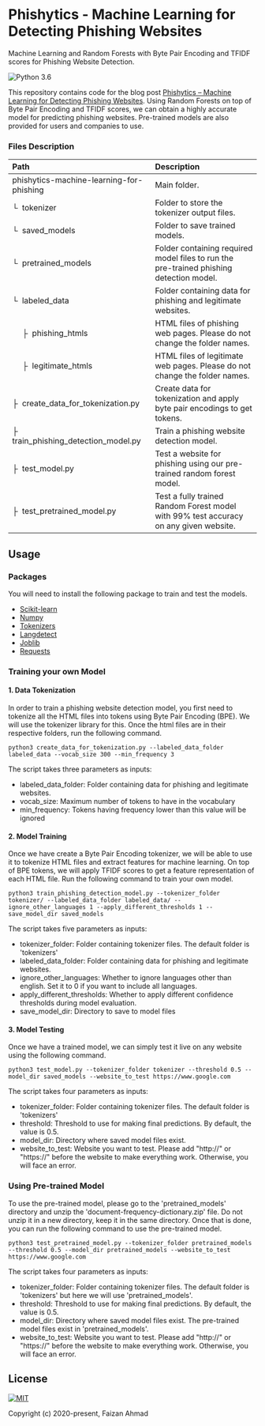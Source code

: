 # Phishytics - Machine Learning for Detecting Phishing Websites
Machine Learning and Random Forests with Byte Pair Encoding and TFIDF scores for Phishing Website Detection.

![Python 3.6](https://img.shields.io/badge/python-3.6-green.svg?style=plastic)

This repository contains code for the blog post [Phishytics – Machine Learning for Detecting Phishing Websites](https://faizanahmad.tech/blog/2020/02/phishytics-machine-learning-for-phishing-websites-detection/). Using Random Forests on top of Byte Pair Encoding and TFIDF scores, we can obtain a highly accurate model for predicting phishing websites. Pre-trained models are also provided for users and companies to use.

### Files Description
| Path | Description
| :--- | :----------
| phishytics-machine-learning-for-phishing | Main folder.
| &boxur;&nbsp; tokenizer | Folder to store the tokenizer output files.
| &boxur;&nbsp; saved_models | Folder to save trained models.
| &boxur;&nbsp; pretrained_models | Folder containing required model files to run the pre-trained phishing detection model.
| &boxur;&nbsp; labeled_data | Folder containing data for phishing and legitimate websites.
| &ensp;&ensp; &boxvr;&nbsp; phishing_htmls| HTML files of phishing web pages. Please do not change the folder names.
| &ensp;&ensp; &boxvr;&nbsp; legitimate_htmls| HTML files of legitimate web pages. Please do not change the folder names.
| &boxvr;&nbsp; create_data_for_tokenization.py | Create data for tokenization and apply byte pair encodings to get tokens.
| &boxvr;&nbsp; train_phishing_detection_model.py | Train a phishing website detection model.
| &boxvr;&nbsp; test_model.py | Test a website for phishing using our pre-trained random forest model.
| &boxvr;&nbsp; test_pretrained_model.py | Test a fully trained Random Forest model with 99% test accuracy on any given website.

## Usage
### Packages
You will need to install the following package to train and test the models.
- [Scikit-learn](https://scikit-learn.org/)
- [Numpy](https://numpy.org/)
- [Tokenizers](https://github.com/huggingface/tokenizers)
- [Langdetect](https://pypi.org/project/langdetect/)
- [Joblib](https://joblib.readthedocs.io/en/latest/)
- [Requests](https://requests.readthedocs.io/en/master/)

### Training your own Model
#### 1. Data Tokenization
In order to train a phishing website detection model, you first need to tokenize all the HTML files into tokens using Byte Pair Encoding (BPE). We will use the tokenizer library for this. Once the html files are in their respective folders, run the following command.
```
python3 create_data_for_tokenization.py --labeled_data_folder labeled_data --vocab_size 300 --min_frequency 3
```
The script takes three parameters as inputs:
- labeled_data_folder: Folder containing data for phishing and legitimate websites.
- vocab_size: Maximum number of tokens to have in the vocabulary
- min_frequency: Tokens having frequency lower than this value will be ignored

#### 2. Model Training
Once we have create a Byte Pair Encoding tokenizer, we will be able to use it to tokenize HTML files and extract features for machine learning. On top of BPE tokens, we will apply TFIDF scores to get a feature representation of each HTML file. Run the following command to train your own model.
```
python3 train_phishing_detection_model.py --tokenizer_folder tokenizer/ --labeled_data_folder labeled_data/ --ignore_other_languages 1 --apply_different_thresholds 1 --save_model_dir saved_models
```
The script takes five parameters as inputs:
- tokenizer_folder: Folder containing tokenizer files. The default folder is 'tokenizers'
- labeled_data_folder: Folder containing data for phishing and legitimate websites.
- ignore_other_languages: Whether to ignore languages other than english. Set it to 0 if you want to include all languages.
- apply_different_thresholds: Whether to apply different confidence thresholds during model evaluation.
- save_model_dir: Directory to save to model files

#### 3. Model Testing
Once we have a trained model, we can simply test it live on any website using the following command. 
```
python3 test_model.py --tokenizer_folder tokenizer --threshold 0.5 --model_dir saved_models --website_to_test https://www.google.com
```
The script takes four parameters as inputs:
- tokenizer_folder: Folder containing tokenizer files. The default folder is 'tokenizers'
- threshold: Threshold to use for making final predictions. By default, the value is 0.5.
- model_dir: Directory where saved model files exist.
- website_to_test: Website you want to test. Please add "http://" or "https://" before the website to make everything work. Otherwise, you will face an error.

### Using Pre-trained Model
To use the pre-trained model, please go to the 'pretrained_models' directory and unzip the 'document-frequency-dictionary.zip' file. Do not unzip it in a new directory, keep it in the same directory. Once that is done, you can run the following command to use the pre-trained model.
```
python3 test_pretrained_model.py --tokenizer_folder pretrained_models --threshold 0.5 --model_dir pretrained_models --website_to_test https://www.google.com
```
The script takes four parameters as inputs:
- tokenizer_folder: Folder containing tokenizer files. The default folder is 'tokenizers' but here we will use 'pretrained_models'.
- threshold: Threshold to use for making final predictions. By default, the value is 0.5.
- model_dir: Directory where saved model files exist. The pre-trained model files exist in 'pretrained_models'.
- website_to_test: Website you want to test. Please add "http://" or "https://" before the website to make everything work. Otherwise, you will face an error.

## License
[![MIT](https://img.shields.io/cocoapods/l/AFNetworking.svg?style=style&label=License&maxAge=2592000)](LICENSE)

Copyright (c) 2020-present, Faizan Ahmad